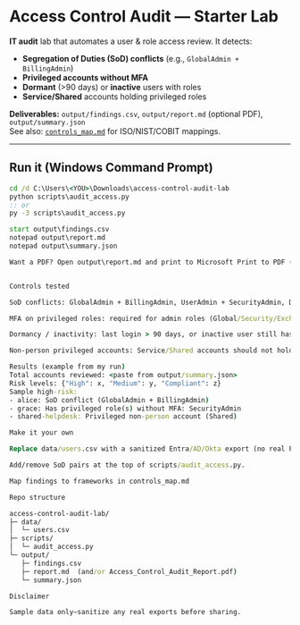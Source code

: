 # Access Control Audit — Starter Lab

**IT audit** lab that automates a user & role access review. It detects:
- **Segregation of Duties (SoD) conflicts** (e.g., `GlobalAdmin + BillingAdmin`)
- **Privileged accounts without MFA**
- **Dormant** (>90 days) or **inactive** users with roles
- **Service/Shared** accounts holding privileged roles

**Deliverables:** `output/findings.csv`, `output/report.md` (optional PDF), `output/summary.json`  
See also: [`controls_map.md`](./controls_map.md) for ISO/NIST/COBIT mappings.

---

## Run it (Windows Command Prompt)

```bat
cd /d C:\Users\<YOU>\Downloads\access-control-audit-lab
python scripts\audit_access.py
:: or
py -3 scripts\audit_access.py

start output\findings.csv
notepad output\report.md
notepad output\summary.json

Want a PDF? Open output\report.md and print to Microsoft Print to PDF (save as output\Access_Control_Audit_Report.pdf).


Controls tested

SoD conflicts: GlobalAdmin + BillingAdmin, UserAdmin + SecurityAdmin, Developer + DBA_Prod

MFA on privileged roles: required for admin roles (Global/Security/Exchange/SharePoint, DBA_Prod, etc.)

Dormancy / inactivity: last login > 90 days, or inactive user still has roles

Non-person privileged accounts: Service/Shared accounts should not hold admin roles

Results (example from my run)
Total accounts reviewed: <paste from output/summary.json>
Risk levels: {"High": x, "Medium": y, "Compliant": z}
Sample high-risk:
- alice: SoD conflict (GlobalAdmin + BillingAdmin)
- grace: Has privileged role(s) without MFA: SecurityAdmin
- shared-helpdesk: Privileged non-person account (Shared)

Make it your own

Replace data/users.csv with a sanitized Entra/AD/Okta export (no real PII).

Add/remove SoD pairs at the top of scripts/audit_access.py.

Map findings to frameworks in controls_map.md

Repo structure

access-control-audit-lab/
├─ data/
│  └─ users.csv
├─ scripts/
│  └─ audit_access.py
└─ output/
   ├─ findings.csv
   ├─ report.md  (and/or Access_Control_Audit_Report.pdf)
   └─ summary.json

Disclaimer

Sample data only—sanitize any real exports before sharing.

